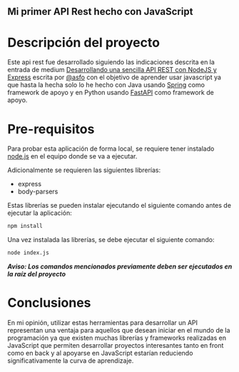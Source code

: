 ## Mi primer API Rest hecho con JavaScript


# Descripción del proyecto
Este api rest fue desarrollado siguiendo las indicaciones descrita en la entrada de medium [Desarrollando una sencilla API REST con NodeJS y Express](https://medium.com/@asfo/desarrollando-una-sencilla-api-rest-con-nodejs-y-express-cab0813f7e4b) escrita por [@asfo](https://medium.com/@asfo) con el objetivo de aprender usar javascript ya que hasta la hecha solo lo he hecho con Java usando [Spring](https://spring.io/projects/spring-boot) como framework de apoyo y en Python usando [FastAPI](https://fastapi.tiangolo.com/) como framework de apoyo.

# Pre-requisitos

Para probar esta aplicación de forma local, se requiere tener instalado [node.js](https://nodejs.org/es/) en el equipo donde se va a ejecutar.

Adicionalmente se requieren las siguientes librerías:

- express
- body-parsers

Estas librerías se pueden instalar ejecutando el siguiente comando antes de ejecutar la aplicación:

```bash
npm install
```

Una vez instalada las librerías, se debe ejecutar el siguiente comando:

```bash
node index.js
```

__*Aviso: Los comandos mencionados previamente deben ser ejecutados en la raíz del proyecto*__ 


# Conclusiones 
En mi opinión, utilizar estas herramientas para desarrollar un API representan una ventaja para aquellos que desean iniciar en el mundo de la programación ya que existen muchas librerías y frameworks realizadas en JavaScript que permiten desarrollar proyectos interesantes tanto en front como en back y al apoyarse en JavaScript estarían reduciendo significativamente la curva de aprendizaje. 


